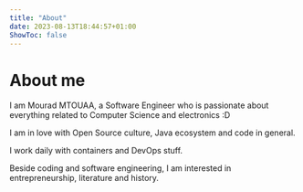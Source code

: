 ```yaml
---
title: "About"
date: 2023-08-13T18:44:57+01:00
ShowToc: false
---
```


# About me

I am Mourad MTOUAA, a Software Engineer who is passionate about everything related to Computer Science and electronics :D

I am in love with Open Source culture, Java ecosystem and code in general.

I work daily with containers and DevOps stuff.

Beside coding and software engineering, I am interested in entrepreneurship, literature and history.